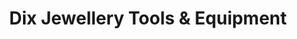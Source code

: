 ---
title: "Dix Jewellery Tools & Equipment"
url: /dublin/dix-jewellery-tools-and-equipment/
shop: jewelry
---